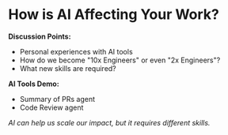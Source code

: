 # How is AI Affecting Your Work?

**Discussion Points:**
- Personal experiences with AI tools
- How do we become "10x Engineers" or even "2x Engineers"?
- What new skills are required?

**AI Tools Demo:**
- Summary of PRs agent
- Code Review agent

*AI can help us scale our impact, but it requires different skills.* 